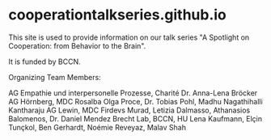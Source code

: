 # cooperationtalkseries.github.io

This site is used to provide information on our talk series "A Spotlight on Cooperation: from Behavior to the Brain".

It is funded by BCCN.

Organizing Team Members:

AG Empathie und interpersonelle Prozesse, Charité
Dr. Anna-Lena Bröcker
AG Hörnberg, MDC
Rosalba Olga Proce, Dr. Tobias Pohl, Madhu Nagathihalli Kantharaju
AG Lewin, MDC
Firdevs Murad, Letizia Dalmasso, Athanasios Balomenos, Dr. Daniel Mendez
Brecht Lab, BCCN, HU
Lena Kaufmann, Elçin Tunçkol, Ben Gerhardt, Noémie Reveyaz, Malav Shah
